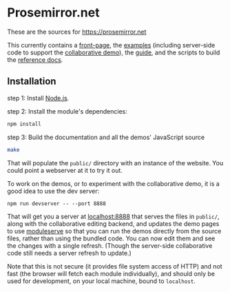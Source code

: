 # Prosemirror.net

These are the sources for https://prosemirror.net

This currently contains a [front-page](https://prosemirror.net), the
[examples](https://prosemirror.net/examples/) (including server-side code to
support the
[collaborative demo](https://prosemirror.net/example/collab/)), the
[guide](https://prosemirror.net/docs/guide/), and the scripts to build
the [reference docs](https://prosemirror.net/docs/ref/).

## Installation

step 1: Install [Node.js](http://nodejs.org).

step 2: Install the module's dependencies:

```bash
npm install
```

step 3: Build the documentation and all the demos' JavaScript source

```bash
make
```

That will populate the `public/` directory with an instance of the
website. You could point a webserver at it to try it out.

To work on the demos, or to experiment with the collaborative demo, it
is a good idea to use the dev server:

```
npm run devserver -- --port 8888
```

That will get you a server at [localhost:8888](http://localhost:8888/)
that serves the files in `public/`, along with the collaborative
editing backend, and updates the demo pages to use
[moduleserve](https://github.com/marijnh/moduleserve) so that you can
run the demos directly from the source files, rather than using the
bundled code. You can now edit them and see the changes with a single
refresh. (Though the server-side collaborative code still needs a
server refresh to update.)

Note that this is not secure (it provides file system access of HTTP)
and not fast (the browser will fetch each module individually), and
should only be used for development, on your local machine, bound to
`localhost`.
